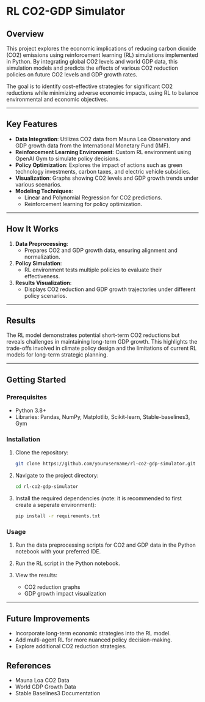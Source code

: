 # **RL CO2-GDP Simulator**

## **Overview**
This project explores the economic implications of reducing carbon dioxide (CO2) emissions using reinforcement learning (RL) simulations implemented in Python. By integrating global CO2 levels and world GDP data, this simulation models and predicts the effects of various CO2 reduction policies on future CO2 levels and GDP growth rates.

The goal is to identify cost-effective strategies for significant CO2 reductions while minimizing adverse economic impacts, using RL to balance environmental and economic objectives.

---

## **Key Features**
- **Data Integration**: Utilizes CO2 data from Mauna Loa Observatory and GDP growth data from the International Monetary Fund (IMF).
- **Reinforcement Learning Environment**: Custom RL environment using OpenAI Gym to simulate policy decisions.
- **Policy Optimization**: Explores the impact of actions such as green technology investments, carbon taxes, and electric vehicle subsidies.
- **Visualization**: Graphs showing CO2 levels and GDP growth trends under various scenarios.
- **Modeling Techniques**:
  - Linear and Polynomial Regression for CO2 predictions.
  - Reinforcement learning for policy optimization.

---

## **How It Works**
1. **Data Preprocessing**: 
   - Prepares CO2 and GDP growth data, ensuring alignment and normalization.
2. **Policy Simulation**: 
   - RL environment tests multiple policies to evaluate their effectiveness.
3. **Results Visualization**:
   - Displays CO2 reduction and GDP growth trajectories under different policy scenarios.

---

## **Results**
The RL model demonstrates potential short-term CO2 reductions but reveals challenges in maintaining long-term GDP growth. This highlights the trade-offs involved in climate policy design and the limitations of current RL models for long-term strategic planning.

---

## **Getting Started**
### Prerequisites
- Python 3.8+
- Libraries: Pandas, NumPy, Matplotlib, Scikit-learn, Stable-baselines3, Gym

### Installation
1. Clone the repository:
   ```bash
   git clone https://github.com/yourusername/rl-co2-gdp-simulator.git
   ```

2.	Navigate to the project directory:
    ```bash
    cd rl-co2-gdp-simulator
    ```

3.	Install the required dependencies (note: it is recommended to first create a seperate environment):
    ```bash
    pip install -r requirements.txt
    ```

### Usage
1.	Run the data preprocessing scripts for CO2 and GDP data in the Python notebook with your preferred IDE.

2. Run the RL script in the Python notebook.

3.	View the results:
	- CO2 reduction graphs
	- GDP growth impact visualization

---

## Future Improvements
- Incorporate long-term economic strategies into the RL model.
- Add multi-agent RL for more nuanced policy decision-making.
- Explore additional CO2 reduction strategies.

## References
- Mauna Loa CO2 Data
- World GDP Growth Data
- Stable Baselines3 Documentation